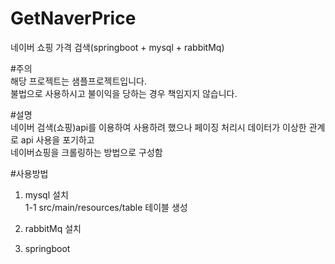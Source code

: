 # GetNaverPrice

네이버 쇼핑 가격 검색(springboot + mysql + rabbitMq)

#주의<br>
해당 프로젝트는 샘플프로젝트입니다.<br>
불법으로 사용하시고 불이익을 당하는 경우 책임지지 않습니다.

#설명<br>
네이버 검색(쇼핑)api를 이용하여 사용하려 했으나 페이징 처리시 데이터가 이상한 관계로 api 사용을 포기하고<br>
네이버쇼핑을 크롤링하는 방법으로 구성함

#사용방법<br>
1. mysql 설치<br>
    1-1 src/main/resources/table 테이블 생성<br>
    
2. rabbitMq 설치<br>

3. springboot <br>

